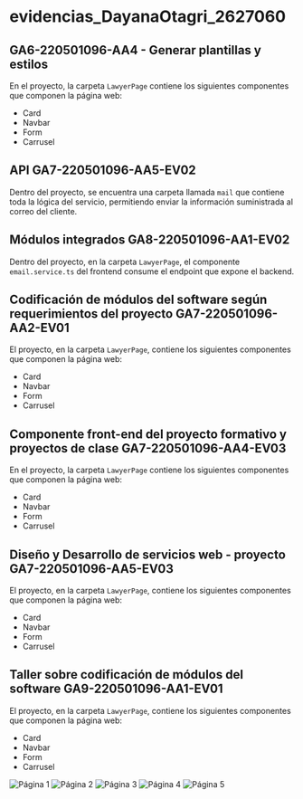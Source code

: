 # evidencias_DayanaOtagri_2627060

## GA6-220501096-AA4 - Generar plantillas y estilos
En el proyecto, la carpeta `LawyerPage` contiene los siguientes componentes que componen la página web:
- Card
- Navbar
- Form
- Carrusel

## API GA7-220501096-AA5-EV02
Dentro del proyecto, se encuentra una carpeta llamada `mail` que contiene toda la lógica del servicio, permitiendo enviar la información suministrada al correo del cliente.

## Módulos integrados GA8-220501096-AA1-EV02
Dentro del proyecto, en la carpeta `LawyerPage`, el componente `email.service.ts` del frontend consume el endpoint que expone el backend.

## Codificación de módulos del software según requerimientos del proyecto GA7-220501096-AA2-EV01
El proyecto, en la carpeta `LawyerPage`, contiene los siguientes componentes que componen la página web:
- Card
- Navbar
- Form
- Carrusel

## Componente front-end del proyecto formativo y proyectos de clase GA7-220501096-AA4-EV03
En el proyecto, la carpeta `LawyerPage` contiene los siguientes componentes que componen la página web:
- Card
- Navbar
- Form
- Carrusel

## Diseño y Desarrollo de servicios web - proyecto GA7-220501096-AA5-EV03
El proyecto, en la carpeta `LawyerPage`, contiene los siguientes componentes que componen la página web:
- Card
- Navbar
- Form
- Carrusel

## Taller sobre codificación de módulos del software GA9-220501096-AA1-EV01
El proyecto, en la carpeta `LawyerPage`, contiene los siguientes componentes que componen la página web:
- Card
- Navbar
- Form
- Carrusel

![Página 1](resultado/imagenes/proyecto/page1.jpg)
![Página 2](images/page2.jpg)
![Página 3](images/page3.jpg)
![Página 4](images/page4.jpg)
![Página 5](images/page5.jpg)

